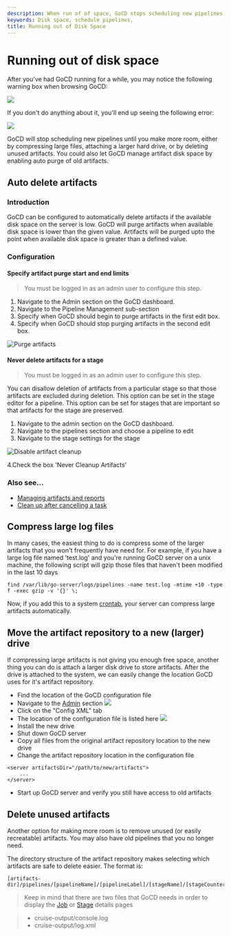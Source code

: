 ```yaml
---
description: When run of of space, GoCD stops scheduling new pipelines by compressing large files, attaching a larger hard drive, or by deleting unused artifacts. 
keywords: Disk space, schedule pipelines, 
title: Running out of Disk Space
---
```



# Running out of disk space

After you've had GoCD running for a while, you may notice the following warning box when browsing GoCD:

![](/images/1_low_disk_space_on_artifacts.png)

If you don't do anything about it, you'll end up seeing the following error:

![](/images/2_out_of_disk_space_on_artifacts.png)

GoCD will stop scheduling new pipelines until you make more room, either by compressing large files, attaching a larger hard drive, or by deleting unused artifacts. You could also let GoCD manage artifact disk space by enabling auto purge of old artifacts.

## Auto delete artifacts

### Introduction

GoCD can be configured to automatically delete artifacts if the available disk space on the server is low. GoCD will purge artifacts when available disk space is lower than the given value. Artifacts will be purged upto the point when available disk space is greater than a defined value.

### Configuration

#### Specify artifact purge start and end limits

> You must be logged in as an admin user to configure this step.

1.  Navigate to the Admin section on the GoCD dashboard.
2.  Navigate to the Pipeline Management sub-section
3.  Specify when GoCD should begin to purge artifacts in the first edit box.
4.  Specify when GoCD should stop purging artifacts in the second edit box.

![Purge artifacts](/images/pipeline_management.png)

#### Never delete artifacts for a stage

> You must be logged in as an admin user to configure this step.

You can disallow deletion of artifacts from a particular stage so that those artifacts are excluded during deletion. This option can be set in the stage editor for a pipeline. This option can be set for stages that are important so that artifacts for the stage are preserved.

1. Navigate to the admin section on the GoCD dashboard.
2. Navigate to the pipelines section and choose a pipeline to edit
3. Navigate to the stage settings for the stage

![Disable artifact cleanup](/images/artifact_disable_stage.png)

4.Check the box 'Never Cleanup Artifacts'


### Also see...

-   [Managing artifacts and reports](../configuration/managing_artifacts_and_reports.html)
-   [Clean up after cancelling a task](../../advanced_usage/dev_clean_up_when_cancel.html)

## Compress large log files

In many cases, the easiest thing to do is compress some of the larger artifacts that you won't frequently have need for. For example, if you have a large log file named 'test.log' and you're running GoCD server on a unix machine, the following script will gzip those files that haven't been modified in the last 10 days

```
find /var/lib/go-server/logs/pipelines -name test.log -mtime +10 -type f -exec gzip -v '{}' \;
```

Now, if you add this to a system [crontab](http://en.wikipedia.org/wiki/Cron), your server can compress large artifacts automatically.

## Move the artifact repository to a new (larger) drive

If compressing large artifacts is not giving you enough free space, another thing you can do is attach a larger disk drive to store artifacts. After the drive is attached to the system, we can easily change the location GoCD uses for it's artifact repository.

-   Find the location of the GoCD configuration file
-   Navigate to the [Admin](../navigation/administration_page.html) section
![](/images/topnav_admin.png)
-   Click on the "Config XML" tab
-   The location of the configuration file is listed here
![](/images/4_find_config_location.png)
-   Install the new drive
-   Shut down GoCD server
-   Copy all files from the original artifact repository location to the new drive
-   Change the artifact repository location in the configuration file
``` 
<server artifactsDir="/path/to/new/artifacts">
    ...
</server>
```
-   Start up GoCD server and verify you still have access to old artifacts

## Delete unused artifacts

Another option for making more room is to remove unused (or easily recreatable) artifacts. You may also have old pipelines that you no longer need.

The directory structure of the artifact repository makes selecting which artifacts are safe to delete easier. The format is:
```
[artifacts-dir]/pipelines/[pipelineName]/[pipelineLabel]/[stageName]/[stageCounter]/[jobName]
```
> Keep in mind that there are two files that GoCD needs in order to display the [Job](../navigation/job_details_page.html) or [Stage](../navigation/stage_details_page.html) details pages

>-   cruise-output/console.log
>-   cruise-output/log.xml
